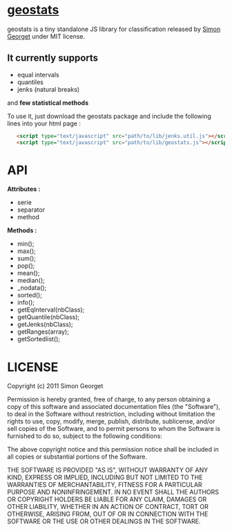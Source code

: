 [geostats](http://www.empreinte-urbaine.eu/mapping/geostats/) 
========================

geostats is a tiny standalone JS library for classification released by [Simon Georget](http://www.empreinte-urbaine.eu/)  under MIT license. 

It currently supports
--------------

- equal intervals
- quantiles
- jenks (natural breaks)

and **few statistical methods**

To use it, just download the geostats package and include the following lines into your html page :

```html
   <script type="text/javascript" src="path/to/lib/jenks.util.js"></script><!-- only if using Jenks classification -->
   <script type="text/javascript" src="path/to/lib/geostats.js"></script>
```

API
========================

**Attributes :**   
- serie
- separator
- method
   
**Methods :**
- min();
- max();
- sum();
- pop();
- mean();
- median();
- _nodata();
- sorted();
- info();
- getEqInterval(nbClass);
- getQuantile(nbClass);
- getJenks(nbClass);
- getRanges(array);
- getSortedlist();
 
 
 LICENSE
 ========================
 
 Copyright (c) 2011 Simon Georget

Permission is hereby granted, free of charge, to any person obtaining a copy of this software and associated documentation files (the "Software"), to deal in the Software without restriction, including without limitation the rights to use, copy, modify, merge, publish, distribute, sublicense, and/or sell copies of the Software, and to permit persons to whom the Software is furnished to do so, subject to the following conditions:

The above copyright notice and this permission notice shall be included in all copies or substantial portions of the Software.

THE SOFTWARE IS PROVIDED "AS IS", WITHOUT WARRANTY OF ANY KIND, EXPRESS OR IMPLIED, INCLUDING BUT NOT LIMITED TO THE WARRANTIES OF MERCHANTABILITY, FITNESS FOR A PARTICULAR PURPOSE AND NONINFRINGEMENT. IN NO EVENT SHALL THE AUTHORS OR COPYRIGHT HOLDERS BE LIABLE FOR ANY CLAIM, DAMAGES OR OTHER LIABILITY, WHETHER IN AN ACTION OF CONTRACT, TORT OR OTHERWISE, ARISING FROM, OUT OF OR IN CONNECTION WITH THE SOFTWARE OR THE USE OR OTHER DEALINGS IN THE SOFTWARE.
 